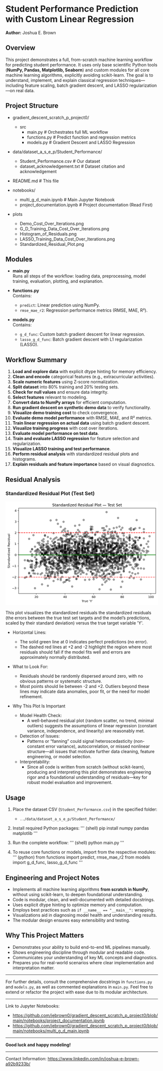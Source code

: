 # Student Performance Prediction with Custom Linear Regression

**Author:** Joshua E. Brown

## Overview

This project demonstrates a full, from-scratch machine learning workflow for predicting student performance. It uses only base scientific Python tools (**NumPy, Pandas, Matplotlib, Seaborn**) and custom modules for all core machine learning algorithms, explicitly avoiding scikit-learn. The goal is to understand, implement, and explain classical regression techniques—including feature scaling, batch gradient descent, and LASSO regularization—on real data.

## Project Structure

- gradient_descent_scratch_p_project0/
  - src
    - main.py                                   			# Orchestrates full ML workflow
    - functions.py                              			# Predict function and regression metrics
    - models.py                                 			# Gradient Descent and LASSO Regression

- data/dataset_a_s_e_p/Student_Performance/ 
  - Student_Performance.csv                   				# Our dataset
  - dataset_acknowledgement.txt               				# Dataset citation and acknowledgement

- README.md                                     			# This file

- notebooks/
  - multi_g_d_main.ipynb                      				# Main Jupyter Notebook
  - project_documentation.ipynb               				# Project documentation (Read First)

- plots
  - Demo_Cost_Over_Iterations.png
  - G_D_Training_Data_Cost_Over_Iterations.png
  - Histogram_of_Residuals.png
  - LASSO_Training_Data_Cost_Over_Iterations.png
  - Standardized_Residual_Plot.png


## Modules

- **main.py**  
  Runs all steps of the workflow: loading data, preprocessing, model training, evaluation, plotting, and explanation.

- **functions.py**  
  Contains:
  - `predict`: Linear prediction using NumPy.
  - `rmse_mae_r2`: Regression performance metrics (RMSE, MAE, R²).

- **models.py**  
  Contains:
  - `g_d_func`: Custom batch gradient descent for linear regression.
  - `lasso_g_d_func`: Batch gradient descent with L1 regularization (LASSO).


## Workflow Summary

1. **Load and explore data** with explicit dtype hinting for memory efficiency.
2. **Clean and encode** categorical features (e.g., extracurricular activities).
3. **Scale numeric features** using Z-score normalization.
4. **Split dataset** into 80% training and 20% testing sets.
5. **Check for null values** and ensure data integrity.
6. **Select features** relevant to modeling.
7. **Convert data to NumPy arrays** for efficient computation.
8. **Run gradient descent on synthetic demo data** to verify functionality.
9. **Visualize demo training cost** to check convergence.
10. **Evaluate demo model performance** with RMSE, MAE, and R² metrics.
11. **Train linear regression on actual data** using batch gradient descent.
12. **Visualize training progress** with cost over iterations.
13. **Evaluate model performance on test data**.
14. **Train and evaluate LASSO regression** for feature selection and regularization.
15. **Visualize LASSO training and test performance**.
16. **Perform residual analysis** with standardized residual plots and histograms.
17. **Explain residuals and feature importance** based on visual diagnostics.


## Residual Analysis

### Standardized Residual Plot (Test Set)
![Standardized Residual Plot](plots/Standardized_Residual_Plot.png)

This plot visualizes the standardized residuals the standardized residuals (the errors 
between the true test set targets and the model’s predictions, scaled by their standard deviation) versus the true target variable 'Y'.

- Horizontal Lines:
  - The solid green line at 0 indicates perfect predictions (no error).
  - The dashed red lines at +2 and -2 highlight the region where most residuals should fall if the model fits well and errors are 
approximately normally distributed.

- What to Look For:
  - Residuals should be randomly dispersed around zero, with no obvious patterns or systematic structure.
  - Most points should lie between -2 and +2. Outliers beyond these lines may indicate data anomalies, poor fit, or the need for model refinement.

- Why This Plot Is Important
  - Model Health Check:
    - A well-behaved residual plot (random scatter, no trend, minimal outliers) suggests the assumptions of linear regression (constant variance, independence, and linearity) are reasonably met.
  - Detection of Issues:
    - Patterns or “fanning” could signal heteroscedasticity (non-constant error variance), autocorrelation, or missed nonlinear structure—all issues that motivate further data cleaning, feature engineering, or model selection.
  - Interpretability:
    - Since all code is written from scratch (without scikit-learn), producing and interpreting this plot demonstrates engineering rigor and a foundational understanding of residuals—key for robust model evaluation and improvement.


## Usage

1. Place the dataset CSV (`Student_Performance.csv`) in the specified folder:
   - `../data/dataset_a_s_e_p/Student_Performance/`

2. Install required Python packages:
       ''' (shell)
       pip install numpy pandas matplotlib
       '''

3. Run the complete workflow:
        ''' (shell)
	python main.py
	'''

4. To reuse core functions or models, import from the respective modules:
   	''' (python)
	from functions import predict, rmse_mae_r2
   	from models import g_d_func, lasso_g_d_func
	'''

## Engineering and Project Notes

- Implements all machine learning algorithms **from scratch in NumPy**, without using scikit-learn, to deepen foundational understanding.
- Code is modular, clean, and well-documented with detailed docstrings.
- Uses explicit dtype hinting to optimize memory and computation.
- Employs best practices such as `if __name__ == "__main__":` wrapping.
- Visualizations aid in diagnosing model health and understanding results.
- The modular design ensures easy extensibility and testing.

## Why This Project Matters

- Demonstrates your ability to build end-to-end ML pipelines manually.
- Shows engineering discipline through modular and readable code.
- Communicates your understanding of key ML concepts and diagnostics.
- Prepares you for real-world scenarios where clear implementation and interpretation matter.

---

For further details, consult the comprehensive docstrings in `functions.py` and `models.py`, as well as commented explanations in `main.py`. Feel free to extend or refactor the project with ease due to its modular architecture.

---

Link to Jupyter Notebooks: 
- https://github.com/jebrown0/gradient_descent_scratch_p_project0/blob/main/notebooks/project_documentation.ipynb
- https://github.com/jebrown0/gradient_descent_scratch_p_project0/blob/main/notebooks/multi_g_d_main.ipynb

---

**Good luck and happy modeling!**

---
Contact Information: 
https://www.linkedin.com/in/joshua-e-brown-a92b9233b/
